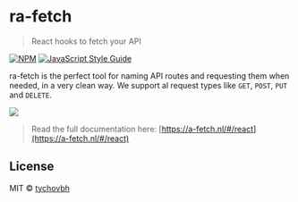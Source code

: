 # ra-fetch

> React hooks to fetch your API

[![NPM](https://img.shields.io/npm/v/ra-fetch.svg)](https://www.npmjs.com/package/ra-fetch) [![JavaScript Style Guide](https://img.shields.io/badge/code_style-standard-brightgreen.svg)](https://standardjs.com)

ra-fetch is the perfect tool for naming API routes and requesting them when needed, in a very clean way. We support al request types like `GET`, `POST`, `PUT` and `DELETE`.

<img src="https://a-fetch.nl/img/ra-fetch.png" />

>Read the full documentation here: [https://a-fetch.nl/#/react](https://a-fetch.nl/#/react)

## License

MIT © [tychovbh](https://github.com/tychovbh)

